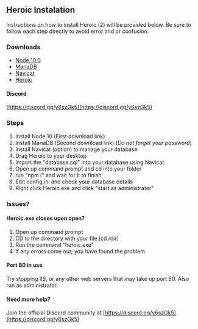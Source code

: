 ## Heroic Instalation
Instructions on how to install Heroic (2) will be provided below.  Be sure to follow each step directly to avoid error and or confusion.

### Downloads
- [Node 10.0](https://nodejs.org/dist/v10.0.0/node-v10.0.0.pkg)
- [MariaDB](https://downloads.mariadb.org/interstitial/mariadb-10.2.14/winx64-packages/mariadb-10.2.14-winx64.msi/from/http%3A//mirrors.syringanetworks.net/mariadb/)
- [Navicat](https://www.navicat.com/en/download/navicat-premium)
- [Heroic](http://www.mediafire.com/file/wq7jc47nd94dunw/Heroic%20Two.zip)

#### Discord
[https://discord.gg/y6szGk5](https://discord.gg/y6szGk5)

### Steps
1. Install Node 10 (First download link)
2. Install MariaDB (Second download link) (*Do not forget your password*)
3. Install Navicat (option) to manage your database
4. Drag Heroic to your desktop
5. Import the "database.sql" into your database using Navicat
6. Open up command prompt and cd into your folder
7. run "npm i" and wait for it to finish
8. Edit config.ini and check your database details
9. Right click Heroic.exe and click "start as administrator"

### Issues?

#### Heroic.exe closes upon open?
1. Open up command prompt
2. CD to the directory with your file (cd /dir)
3. Run the command "heroic.exe"
4. If any errors come out; you have found the problem.

#### Port 80 in use
Try stopping IIS, or any other web servers that may take up port 80.  Also run as administrator.

#### Need more help?
Join the official Discord community at [https://discord.gg/y6szGk5](https://discord.gg/y6szGk5)
